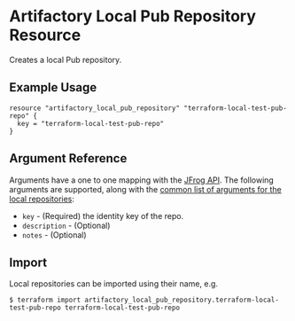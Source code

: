 # Artifactory Local Pub Repository Resource

Creates a local Pub repository.

## Example Usage

```hcl
resource "artifactory_local_pub_repository" "terraform-local-test-pub-repo" {
  key = "terraform-local-test-pub-repo"
}
```

## Argument Reference

Arguments have a one to one mapping with the [JFrog API](https://www.jfrog.com/confluence/display/RTF/Repository+Configuration+JSON). 
The following arguments are supported, along with the [common list of arguments for the local repositories](local.md):

* `key` - (Required) the identity key of the repo.
* `description` - (Optional)
* `notes` - (Optional)



## Import

Local repositories can be imported using their name, e.g.
```
$ terraform import artifactory_local_pub_repository.terraform-local-test-pub-repo terraform-local-test-pub-repo
```